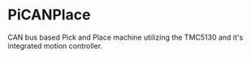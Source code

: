 # PiCANPlace

CAN bus based Pick and Place machine utilizing the TMC5130 and it's integrated motion controller.
